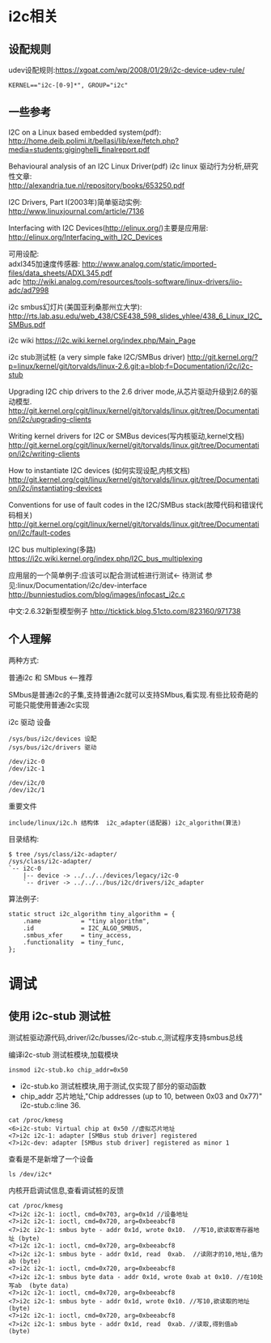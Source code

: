 # i2c相关

## 设配规则

udev设配规则:https://xgoat.com/wp/2008/01/29/i2c-device-udev-rule/

```
KERNEL=="i2c-[0-9]*", GROUP="i2c"
```

## 一些参考 

I2C on a Linux based embedded system(pdf):  
http://home.deib.polimi.it/bellasi/lib/exe/fetch.php?media=students:giginghelli_finalreport.pdf

Behavioural analysis of an I2C Linux Driver(pdf) i2c linux 驱动行为分析,研究性文章:  
http://alexandria.tue.nl/repository/books/653250.pdf

I2C Drivers, Part I(2003年)简单驱动实例:  
http://www.linuxjournal.com/article/7136

Interfacing with I2C Devices(http://elinux.org/)主要是应用层:  
http://elinux.org/Interfacing_with_I2C_Devices

可用设配:  
adxl345加速度传感器: http://www.analog.com/static/imported-files/data_sheets/ADXL345.pdf   
adc  http://wiki.analog.com/resources/tools-software/linux-drivers/iio-adc/ad7998

i2c smbus幻灯片(美国亚利桑那州立大学):  
http://rts.lab.asu.edu/web_438/CSE438_598_slides_yhlee/438_6_Linux_I2C_SMBus.pdf

i2c wiki
https://i2c.wiki.kernel.org/index.php/Main_Page

i2c stub测试桩 (a very simple fake I2C/SMBus driver)
http://git.kernel.org/?p=linux/kernel/git/torvalds/linux-2.6.git;a=blob;f=Documentation/i2c/i2c-stub

Upgrading I2C chip drivers to the 2.6 driver mode,从芯片驱动升级到2.6的驱动模型.
http://git.kernel.org/cgit/linux/kernel/git/torvalds/linux.git/tree/Documentation/i2c/upgrading-clients

Writing kernel drivers for I2C or SMBus devices(写内核驱动,kernel文档)
http://git.kernel.org/cgit/linux/kernel/git/torvalds/linux.git/tree/Documentation/i2c/writing-clients

How to instantiate I2C devices (如何实现设配,内核文档)
http://git.kernel.org/cgit/linux/kernel/git/torvalds/linux.git/tree/Documentation/i2c/instantiating-devices

Conventions for use of fault codes in the I2C/SMBus stack(故障代码和错误代码相关)
http://git.kernel.org/cgit/linux/kernel/git/torvalds/linux.git/tree/Documentation/i2c/fault-codes

I2C bus multiplexing(多路)
https://i2c.wiki.kernel.org/index.php/I2C_bus_multiplexing

应用层的一个简单例子:应该可以配合测试桩进行测试<- 待测试 参见:linux/Documentation/i2c/dev-interface
http://bunniestudios.com/blog/images/infocast_i2c.c

中文:2.6.32新型模型例子
http://ticktick.blog.51cto.com/823160/971738
## 个人理解

两种方式:

普通i2c 和 SMbus <--推荐

SMbus是普通i2c的子集,支持普通i2c就可以支持SMbus,看实现.有些比较奇葩的可能只能使用普通i2c实现

i2c 驱动 设备

```
/sys/bus/i2c/devices 设配
/sys/bus/i2c/drivers 驱动

/dev/i2c-0
/dev/i2c-1

/dev/i2c/0
/dev/i2c/1
```

重要文件

```
include/linux/i2c.h 结构体  i2c_adapter(适配器) i2c_algorithm(算法)
```

目录结构:
```
$ tree /sys/class/i2c-adapter/
/sys/class/i2c-adapter/
`-- i2c-0
    |-- device -> ../../../devices/legacy/i2c-0
    `-- driver -> ../../../bus/i2c/drivers/i2c_adapter
```

算法例子:
```
static struct i2c_algorithm tiny_algorithm = {
    .name           = "tiny algorithm",
    .id             = I2C_ALGO_SMBUS,
    .smbus_xfer     = tiny_access,
    .functionality  = tiny_func,
};
```

# 调试

## 使用 i2c-stub 测试桩

测试桩驱动源代码,driver/i2c/busses/i2c-stub.c,测试程序支持smbus总线

编译i2c-stub 测试桩模块,加载模块
```
insmod i2c-stub.ko chip_addr=0x50
```

*  i2c-stub.ko 测试桩模块,用于测试,仅实现了部分的驱动函数
*  chip_addr 芯片地址,"Chip addresses (up to 10, between 0x03 and 0x77)" i2c-stub.c:line 36.

```
cat /proc/kmesg
<6>i2c-stub: Virtual chip at 0x50 //虚拟芯片地址
<7>i2c i2c-1: adapter [SMBus stub driver] registered
<7>i2c-dev: adapter [SMBus stub driver] registered as minor 1
```
查看是不是新增了一个设备
```
ls /dev/i2c*
```


内核开启调试信息,查看调试桩的反馈
```
cat /proc/kmesg
<7>i2c i2c-1: ioctl, cmd=0x703, arg=0x1d //设备地址
<7>i2c i2c-1: ioctl, cmd=0x720, arg=0xbeeabcf8 
<7>i2c i2c-1: smbus byte - addr 0x1d, wrote 0x10.  //写10,欲读取寄存器地址 (byte)
<7>i2c i2c-1: ioctl, cmd=0x720, arg=0xbeeabcf8
<7>i2c i2c-1: smbus byte - addr 0x1d, read  0xab.  //读刚才的10,地址,值为ab (byte)
<7>i2c i2c-1: ioctl, cmd=0x720, arg=0xbeeabcf8
<7>i2c i2c-1: smbus byte data - addr 0x1d, wrote 0xab at 0x10. //在10处写ab  (byte data)
<7>i2c i2c-1: ioctl, cmd=0x720, arg=0xbeeabcf8
<7>i2c i2c-1: smbus byte - addr 0x1d, wrote 0x10. //写10,欲读取的地址 (byte)
<7>i2c i2c-1: ioctl, cmd=0x720, arg=0xbeeabcf8
<7>i2c i2c-1: smbus byte - addr 0x1d, read  0xab. //读取,得到值ab  (byte)
```